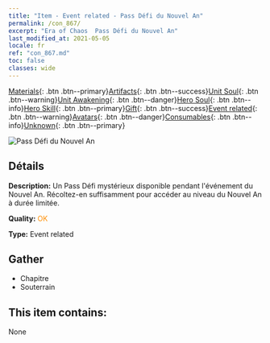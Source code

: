 ```yaml
---
title: "Item - Event related - Pass Défi du Nouvel An"
permalink: /con_867/
excerpt: "Era of Chaos  Pass Défi du Nouvel An"
last_modified_at: 2021-05-05
locale: fr
ref: "con_867.md"
toc: false
classes: wide
---
```

 [Materials](/ItemsFR/){: .btn .btn--primary}[Artifacts](/ItemsFR/Artifacts/){: .btn .btn--success}[Unit Soul](/ItemsFR/UnitSoul/){: .btn .btn--warning}[Unit Awakening](/ItemsFR/UnitAwakening/){: .btn .btn--danger}[Hero Soul](/ItemsFR/HeroSoul/){: .btn .btn--info}[Hero Skill](/ItemsFR/HeroSkill/){: .btn .btn--primary}[Gift](/ItemsFR/Gift/){: .btn .btn--success}[Event related](/ItemsFR/Events/){: .btn .btn--warning}[Avatars](/ItemsFR/Avatars/){: .btn .btn--danger}[Consumables](/ItemsFR/Consumables/){: .btn .btn--info}[Unknown](/ItemsFR/Unknown/){: .btn .btn--primary}

 ![Pass Défi du Nouvel An](/images/t/i_31046.png)

## Détails
 **Description:** Un Pass Défi mystérieux disponible pendant l'événement du Nouvel An. Récoltez-en suffisamment pour accéder au niveau du Nouvel An à durée limitée.

 **Quality:** <span style="color: #FF8C00">OK</span>

 **Type:** Event related

## Gather

*    Chapitre 
*    Souterrain 

## This item contains:

  None

